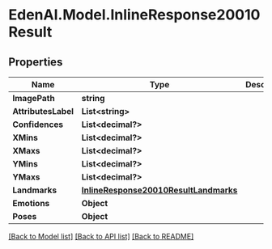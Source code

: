 # EdenAI.Model.InlineResponse20010Result
## Properties

Name | Type | Description | Notes
------------ | ------------- | ------------- | -------------
**ImagePath** | **string** |  | [optional] 
**AttributesLabel** | **List&lt;string&gt;** |  | [optional] 
**Confidences** | **List&lt;decimal?&gt;** |  | [optional] 
**XMins** | **List&lt;decimal?&gt;** |  | [optional] 
**XMaxs** | **List&lt;decimal?&gt;** |  | [optional] 
**YMins** | **List&lt;decimal?&gt;** |  | [optional] 
**YMaxs** | **List&lt;decimal?&gt;** |  | [optional] 
**Landmarks** | [**InlineResponse20010ResultLandmarks**](InlineResponse20010ResultLandmarks.md) |  | [optional] 
**Emotions** | **Object** |  | [optional] 
**Poses** | **Object** |  | [optional] 

[[Back to Model list]](../README.md#documentation-for-models) [[Back to API list]](../README.md#documentation-for-api-endpoints) [[Back to README]](../README.md)

